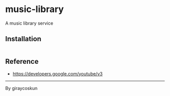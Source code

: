 # music-library

A music library service

## Installation

```bash
```

## Reference

- <https://developers.google.com/youtube/v3>

---

By giraycoskun
